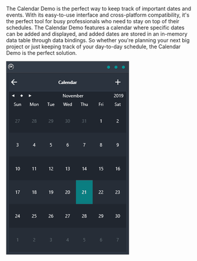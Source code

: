 The Calendar Demo is the perfect way to keep track of important dates and events. With its easy-to-use interface and cross-platform compatibility, it's the perfect tool for busy professionals who need to stay on top of their schedules. The Calendar Demo features a calendar where specific dates can be added and displayed, and added dates are stored in an in-memory data table through data bindings. So whether you're planning your next big project or just keeping track of your day-to-day schedule, the Calendar Demo is the perfect solution.

![screenshot](screenshot.gif)
